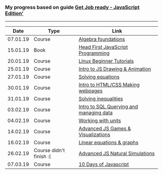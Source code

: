 ### My progress based on guide [Get Job ready - JavaScript Edition'](https://github.com/P1xt/p1xt-guides/blob/master/job-ready-javascript-edition-3.0.md)
---
| Date | Type | Link |
| ---- | ---- | ---- |
| 07.01.19 | Course | [Algebra foundations](https://www.khanacademy.org/math/algebra/introduction-to-algebra) |
| 15.01.19 | Book | [Head First JavaScript Programming](https://www.oreilly.com/library/view/head-first-javascript/9781449340124/) |
| 20.01.19 | Course | [Linux Beginner Tutorials](https://www.linux.org/forums/linux-beginner-tutorials.123/) |
| 25.01.19 | Course | [Intro to JS Drawing & Animation](https://www.khanacademy.org/computing/computer-programming/programming) |
| 27.01.19 | Course | [Solving equations](https://www.khanacademy.org/math/algebra/one-variable-linear-equations) |
| 30.01.19 | Course | [Intro to HTML/CSS Making webpages](https://www.khanacademy.org/computing/computer-programming/sql) |
| 31.01.19 | Course | [Solving inequalities](https://www.khanacademy.org/math/algebra/one-variable-linear-inequalities) |
| 03.02.19 | Course | [Intro to SQL Querying and managing data](https://www.khanacademy.org/computing/computer-programming/sql) |
| 04.02.19 | Course | [Working with units](https://www.khanacademy.org/math/algebra/units-in-modeling) |
| 14.02.19 | Course | [Advanced JS Games & Visualizations](https://www.khanacademy.org/computing/computer-programming/programming-games-visualizations) |
| 16.02.19 | Course | [Linear equations & graphs](https://www.khanacademy.org/math/algebra/two-var-linear-equations) |
| 26.02.19 | Course didn't finish :( | [Advanced JS Natural Simulations](https://www.khanacademy.org/computing/computer-programming/programming-natural-simulations) |
| 07.03.19 | Course | [10 Days of Javascript](https://www.hackerrank.com/domains/tutorials/10-days-of-javascript) |

